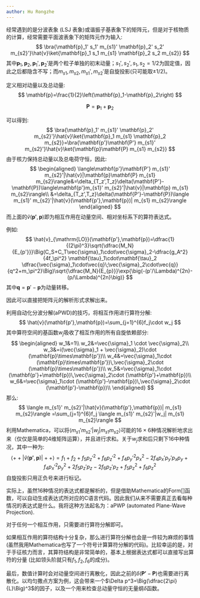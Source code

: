 ```yaml
---
author: Hu Rongzhe
---
```

经常遇到的是分波表象 (LSJ 表象)或谐振子基表象下的矩阵元，但是对于核物质的计算，经常需要平面波表象下的矩阵元作为输入:
$$
\bra{\mathbf{p}_1' s_1' m_{s1}' \mathbf{p}_2' s_2' m_{s2}'}\hat{v}\ket{\mathbf{p}_1 s_1 m_{s1} \mathbf{p}_2 s_2 m_{s2}}
$$
其中$\mathbf{p}_1,\mathbf{p}_2,\mathbf{p}_1',\mathbf{p}_2'$是两个粒子单独的初末动量；$s_1',s_2',s_1,s_2=1/2$为固定值，因此之后都隐含不写；而$m_{s1},m_{s2},m_{s1}',m_{s2}'$是自旋投影(只可能取$\pm1/2$)。

定义相对动量以及总动量:
$$
\mathbf{p}=\frac{1}{2}\left(\mathbf{p}_1-\mathbf{p}_2\right)
$$

$$
\mathbf{P}=\mathbf{p}_1+\mathbf{p}_2
$$

可以得到:
$$
\bra{\mathbf{p}_1' m_{s1}' \mathbf{p}_2' m_{s2}'}\hat{v}\ket{\mathbf{p}_1 m_{s1} \mathbf{p}_2 m_{s2}}=\bra{\mathbf{p'}\mathbf{P'} m_{s1}' m_{s2}'}\hat{v}\ket{\mathbf{p}\mathbf{P} m_{s1} m_{s2}}
$$
由于核力保持总动量以及总电荷守恒，因此:
$$
\begin{aligned}
\langle\mathbf{p'}\mathbf{P'} m_{s1}' m_{s2}'|\hat{v}|\mathbf{p}\mathbf{P} m_{s1} m_{s2}\rangle&=\delta_{T_z',T_z}\delta(\mathbf{P'}-\mathbf{P})\langle\mathbf{p'}m_{s1}' m_{s2}'|\hat{v}|\mathbf{p} m_{s1} m_{s2}\rangle\\
&=\delta_{T_z',T_z}\delta(\mathbf{P'}-\mathbf{P})\langle m_{s1}' m_{s2}'|\hat{v}(\mathbf{p'},\mathbf{p})| m_{s1} m_{s2}\rangle
\end{aligned}
$$
而上面的$\hat{v}(\mathbf{p'},\mathbf{p})$即为相互作用在动量空间、相对坐标系下的算符表达式。

例如:
$$
\hat{v}_{\mathrm{LO}}(\mathbf{p'},\mathbf{p})=\dfrac{1}{(2\pi)^3}\sqrt{\dfrac{M_N}{E_{p'}}}\Big(C_S+C_T\vec{\sigma}_1\cdot\vec{\sigma}_2-\dfrac{g_A^2}{4f_\pi^2} \mathbf{\tau}_1\cdot\mathbf{\tau}_2 \dfrac{\vec{\sigma}_1\cdot\vec{q}\;\vec{\sigma}_2\cdot\vec{q}}{q^2+m_\pi^2}\Big)\sqrt{\dfrac{M_N}{E_{p}}}\exp{\big(-(p'/\Lambda)^{2n}-(p/\Lambda)^{2n}\big)}
$$
其中$\mathbf{q}=\mathbf{p}'-\mathbf{p}$为动量转移。

因此可以直接把矩阵元的解析形式求解出来。

利用自动化分波分解(aPWD)的技巧，将相互作用进行算符分解:
$$
\hat{v}(\mathbf{p'},\mathbf{p})=\sum_{j=1}^{6}f_j\cdot w_j
$$
其中算符空间的基函数$w_j$吸收了相互作用的所有自旋依赖部分:
$$
\begin{aligned}
w_1&=1\\
w_2&=\vec{\sigma}_1 \cdot \vec{\sigma}_2\\
w_3&=i(\vec{\sigma}_1 + \vec{\sigma}_2)\cdot (\mathbf{p}\times\mathbf{p'})\\
w_4&=\vec{\sigma}_1\cdot (\mathbf{p}\times\mathbf{p'})\,\vec{\sigma}_2\cdot (\mathbf{p}\times\mathbf{p'})\\
w_5&=\vec{\sigma}_1\cdot (\mathbf{p'}+\mathbf{p})\,\vec{\sigma}_2\cdot (\mathbf{p'}+\mathbf{p})\\
w_6&=\vec{\sigma}_1\cdot (\mathbf{p'}-\mathbf{p})\,\vec{\sigma}_2\cdot (\mathbf{p'}-\mathbf{p})\\
\end{aligned}
$$
那么:
$$
\langle m_{s1}' m_{s2}'|\hat{v}(\mathbf{p'},\mathbf{p})| m_{s1} m_{s2}\rangle
=\sum_{j=1}^{6}f_j \langle m_{s1}' m_{s2}'|w_j| m_{s1} m_{s2}\rangle
$$
利用Mathematica，可以将$\langle m_{s1}' m_{s2}'|w_j| m_{s1} m_{s2}\rangle$可能的$16\times 6$种情况解析地求出来（仅仅是简单的4维矩阵运算），并且进行求和。关于$w_j$求和后只剩下16中种情况，其中一种为:
$$
\langle ++|\hat{v}(\mathbf{p'},\mathbf{p})| ++\rangle=
f_1 + f_2 + f_5 p_z'^2 + f_6 p_z'^2 + f_4 p_y'^2 p_x^2 - 2 f_4 p_x' p_y' p_x p_y + f_4 p_x'^2 p_y^2 + 2 f_5 p_z' p_z - 2 f_6 p_z' p_z + f_5 p_z^2 + f_6 p_z^2
$$
自旋投影只用正负号来进行标记。

实际上，虽然16种情况的表达式都是解析的，但是借助Mathematica的Form[]函数，可以自动生成表达式所对应的C语言代码。因此我们从来不需要真正去看每种情况的表达式是什么。我将这种方法起名为：aPWP (automated Plane-Wave Projection).

对于任何一个相互作用，只需要进行算符分解即可。

如果相互作用的算符结构十分复杂，那么进行算符分解也会是一件较为麻烦的事情 (虽然我用Mathematica也写了一个符号计算算符分解的代码)。比较幸运的是，对于手征核力而言，其算符结构是非常简单的，基本上根据表达式都可以直接写出算符的分量 (比如领头阶就只有$f_1,f_2,f_6$的成分)。

最后，数值计算时会对动量空间进行离散化，因此之前的$\delta(\mathbf{P'}-\mathbf{P})$也需要进行离散化。以均匀撒点方案为例，这会带来一个$\Delta p^3=\Big(\dfrac{2\pi}{L}\Big)^3$的因子，以及一个用来检查总动量守恒的无量纲$\delta$函数。